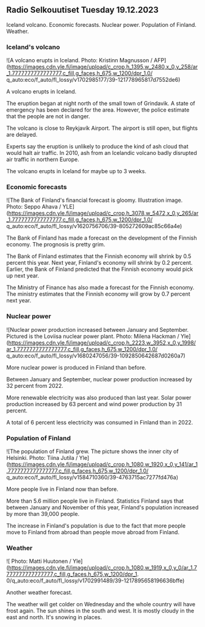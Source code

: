 ## Radio Selkouutiset Tuesday 19.12.2023

Iceland volcano. Economic forecasts. Nuclear power. Population of Finland. Weather.

### Iceland's volcano

![A volcano erupts in Iceland. Photo: Kristinn Magnusson / AFP](https://images.cdn.yle.fi/image/upload/c_crop,h_1395,w_2480,x_0,y_258/ar_1.7777777777777777,c_fill,g_faces,h_675,w_1200/dpr_1.0/ q_auto:eco/f_auto/fl_lossy/v1702985177/39-121778965817d7552de6)

A volcano erupts in Iceland.

The eruption began at night north of the small town of Grindavik. A state of emergency has been declared for the area. However, the police estimate that the people are not in danger.

The volcano is close to Reykjavík Airport. The airport is still open, but flights are delayed.

Experts say the eruption is unlikely to produce the kind of ash cloud that would halt air traffic. In 2010, ash from an Icelandic volcano badly disrupted air traffic in northern Europe.

The volcano erupts in Iceland for maybe up to 3 weeks.

### Economic forecasts

![The Bank of Finland's financial forecast is gloomy. Illustration image. Photo: Seppo Ahava / YLE](https://images.cdn.yle.fi/image/upload/c_crop,h_3078,w_5472,x_0,y_265/ar_1.7777777777777777,c_fill,g_faces,h_675,w_1200/dpr_1.0/ q_auto:eco/f_auto/fl_lossy/v1620756706/39-805272609ac85c66a4e)

The Bank of Finland has made a forecast on the development of the Finnish economy. The prognosis is pretty grim.

The Bank of Finland estimates that the Finnish economy will shrink by 0.5 percent this year. Next year, Finland's economy will shrink by 0.2 percent. Earlier, the Bank of Finland predicted that the Finnish economy would pick up next year.

The Ministry of Finance has also made a forecast for the Finnish economy. The ministry estimates that the Finnish economy will grow by 0.7 percent next year.

### Nuclear power

![Nuclear power production increased between January and September. Pictured is the Loviisa nuclear power plant. Photo: Milena Hackman / Yle](https://images.cdn.yle.fi/image/upload/c_crop,h_2223,w_3952,x_0,y_1998/ar_1.7777777777777777,c_fill,g_faces,h_675,w_1200/dpr_1.0/ q_auto:eco/f_auto/fl_lossy/v1680247056/39-1092850642687d0260a7)

More nuclear power is produced in Finland than before.

Between January and September, nuclear power production increased by 32 percent from 2022.

More renewable electricity was also produced than last year. Solar power production increased by 63 percent and wind power production by 31 percent.

A total of 6 percent less electricity was consumed in Finland than in 2022.

### Population of Finland

![The population of Finland grew. The picture shows the inner city of Helsinki. Photo: Tiina Jutila / Yle](https://images.cdn.yle.fi/image/upload/c_crop,h_1080,w_1920,x_0,y_141/ar_1.7777777777777777,c_fill,g_faces,h_675,w_1200/dpr_1.0/ q_auto:eco/f_auto/fl_lossy/v1584710360/39-4763715ac7277fd476a)

More people live in Finland now than before.

More than 5.6 million people live in Finland. Statistics Finland says that between January and November of this year, Finland's population increased by more than 39,000 people.

The increase in Finland's population is due to the fact that more people move to Finland from abroad than people move abroad from Finland.

### Weather

![ Photo: Matti Huutonen / Yle](https://images.cdn.yle.fi/image/upload/c_crop,h_1080,w_1919,x_0,y_0/ar_1.7777777777777777,c_fill,g_faces,h_675,w_1200/dpr_1. 0/q_auto:eco/f_auto/fl_lossy/v1702991489/39-1217895658196636bffe)

Another weather forecast.

The weather will get colder on Wednesday and the whole country will have frost again. The sun shines in the south and west. It is mostly cloudy in the east and north. It's snowing in places.
